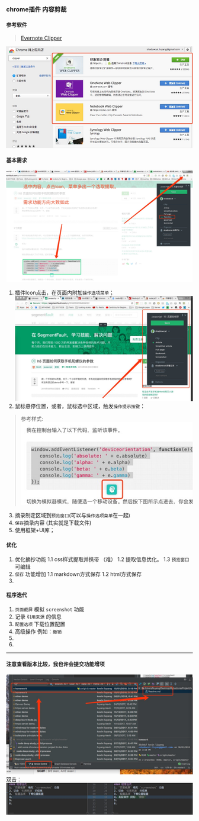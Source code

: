 ### chrome插件 内容剪裁
#### 参考软件
> [Evernote Clipper](https://chrome.google.com/webstore/detail/evernote-web-clipper/pioclpoplcdbaefihamjohnefbikjilc?utm_source=chrome-ntp-icon)  

![](./res/pagecut_clipper.jpg)

#### 基本需求
![](./res/step3.jpg)
1. 插件Icon点击，在页面内附加`操作选项菜单`；
![](./res/step1.jpg)
2. 鼠标悬停位置，或者，鼠标选中区域，触发`操作提示按键`：
> 参考样式:  
> ![](./res/step2.jpg)
3. 摘录制定区域到`预览窗口`(可以与`操作选项菜单`在一起)
4. `保存`摘录内容 (其实就是下载文件)
5. 使用框架+UI库；
#### 优化
1. 优化摘抄功能
  1.1 css样式提取并携带 （难）
  1.2 提取信息优化。
  1.3 `预览窗口` 可编辑
2. `保存` 功能增加
  1.1 markdown方式保存
  1.2 html方式保存
3. 
#### 程序迭代
1. `页面截屏` 模拟 `screenshot` 功能
2. 记录 `引用来源` 的信息
3. `配置选项` 下载位置配置
4. 高级操作 例如：`撤销` 
5. 
6.   


---

#### 注意查看版本比较，我也许会提交功能增项
![](./res/gitupdate1.jpg)
双击：
![](./res/gitupdate2.jpg)
